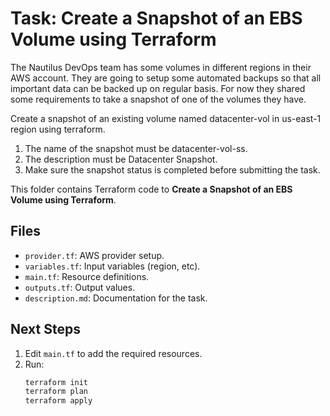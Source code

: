 # Task: Create a Snapshot of an EBS Volume using Terraform

The Nautilus DevOps team has some volumes in different regions in their AWS account.
They are going to setup some automated backups so that all important data can be backed up on regular basis.
For now they shared some requirements to take a snapshot of one of the volumes they have.

Create a snapshot of an existing volume named datacenter-vol in us-east-1 region using terraform.

1) The name of the snapshot must be datacenter-vol-ss.
2) The description must be Datacenter Snapshot.
3) Make sure the snapshot status is completed before submitting the task.

This folder contains Terraform code to **Create a Snapshot of an EBS Volume using Terraform**.

## Files
- `provider.tf`: AWS provider setup.
- `variables.tf`: Input variables (region, etc).
- `main.tf`: Resource definitions.
- `outputs.tf`: Output values.
- `description.md`: Documentation for the task.

## Next Steps
1. Edit `main.tf` to add the required resources.
2. Run:
   ```bash
   terraform init
   terraform plan
   terraform apply
   ```
